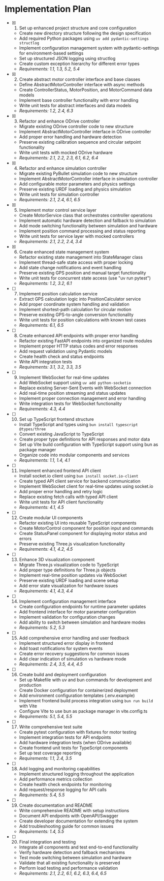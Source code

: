 # Implementation Plan

- [x] 1. Set up enhanced project structure and core configuration
  - Create new directory structure following the design specification
  - Add required Python packages using `uv add pydantic-settings structlog`
  - Implement configuration management system with pydantic-settings for environment-based settings
  - Set up structured JSON logging using structlog
  - Create custom exception hierarchy for different error types
  - _Requirements: 1.1, 1.3, 5.2, 5.4_

- [x] 2. Create abstract motor controller interface and base classes
  - Define AbstractMotorController interface with async methods
  - Create ControllerStatus, MotorPosition, and MotorCommand data models
  - Implement base controller functionality with error handling
  - Write unit tests for abstract interfaces and data models
  - _Requirements: 1.2, 2.4, 6.3_

- [x] 3. Refactor and enhance ODrive controller
  - Migrate existing ODrive controller code to new structure
  - Implement AbstractMotorController interface in ODrive controller
  - Add proper error handling and hardware detection
  - Preserve existing calibration sequence and circular setpoint functionality
  - Write unit tests with mocked ODrive hardware
  - _Requirements: 2.1, 2.2, 2.3, 6.1, 6.2, 6.4_

- [x] 4. Refactor and enhance simulation controller
  - Migrate existing PyBullet simulation code to new structure
  - Implement AbstractMotorController interface in simulation controller
  - Add configurable motor parameters and physics settings
  - Preserve existing URDF loading and physics simulation
  - Write unit tests for simulation controller
  - _Requirements: 2.1, 2.4, 6.1, 6.5_

- [x] 5. Implement motor control service layer
  - Create MotorService class that orchestrates controller operations
  - Implement automatic hardware detection and fallback to simulation
  - Add mode switching functionality between simulation and hardware
  - Implement position command processing and status reporting
  - Write unit tests for service layer with mocked controllers
  - _Requirements: 2.1, 2.2, 2.4, 3.4_

- [x] 6. Create enhanced state management system
  - Refactor existing state management into StateManager class
  - Implement thread-safe state access with proper locking
  - Add state change notifications and event handling
  - Preserve existing GPS position and manual target functionality
  - Write unit tests for concurrent state access (use "uv run pytest")
  - _Requirements: 1.2, 3.2, 6.1_

- [ ] 7. Implement position calculation service
  - Extract GPS calculation logic into PositionCalculator service
  - Add proper coordinate system handling and validation
  - Implement shortest-path calculation for circular motion
  - Preserve existing GPS-to-angle conversion functionality
  - Write unit tests for position calculations with known test cases
  - _Requirements: 6.1, 6.5_

- [ ] 8. Create enhanced API endpoints with proper error handling
  - Refactor existing FastAPI endpoints into organized route modules
  - Implement proper HTTP status codes and error responses
  - Add request validation using Pydantic models
  - Create health check and status endpoints
  - Write API integration tests
  - _Requirements: 3.1, 3.2, 3.3, 3.5_

- [ ] 9. Implement WebSocket for real-time updates
  - Add WebSocket support using `uv add python-socketio`
  - Replace existing Server-Sent Events with WebSocket connection
  - Add real-time position streaming and status updates
  - Implement proper connection management and error handling
  - Write integration tests for WebSocket functionality
  - _Requirements: 4.3, 4.4_

- [ ] 10. Set up TypeScript frontend structure
  - Install TypeScript and types using `bun install typescript @types/three`
  - Convert existing JavaScript to TypeScript
  - Create proper type definitions for API responses and motor data
  - Set up Vite build configuration with TypeScript support using bun as package manager
  - Organize code into modular components and services
  - _Requirements: 1.1, 1.4, 4.1_

- [ ] 11. Implement enhanced frontend API client
  - Install socket.io client using `bun install socket.io-client`
  - Create typed API client service for backend communication
  - Implement WebSocket client for real-time updates using socket.io
  - Add proper error handling and retry logic
  - Replace existing fetch calls with typed API client
  - Write unit tests for API client functionality
  - _Requirements: 4.1, 4.5_

- [ ] 12. Create modular UI components
  - Refactor existing UI into reusable TypeScript components
  - Create MotorControl component for position input and commands
  - Create StatusPanel component for displaying motor status and errors
  - Preserve existing Three.js visualization functionality
  - _Requirements: 4.1, 4.2, 4.5_

- [ ] 13. Enhance 3D visualization component
  - Migrate Three.js visualization code to TypeScript
  - Add proper type definitions for Three.js objects
  - Implement real-time position updates via WebSocket
  - Preserve existing URDF loading and scene setup
  - Add error state visualization for hardware issues
  - _Requirements: 4.1, 4.3, 4.4_

- [ ] 14. Implement configuration management interface
  - Create configuration endpoints for runtime parameter updates
  - Add frontend interface for motor parameter configuration
  - Implement validation for configuration changes
  - Add ability to switch between simulation and hardware modes
  - _Requirements: 5.2, 5.3_

- [ ] 15. Add comprehensive error handling and user feedback
  - Implement structured error display in frontend
  - Add toast notifications for system events
  - Create error recovery suggestions for common issues
  - Add clear indication of simulation vs hardware mode
  - _Requirements: 2.4, 3.5, 4.4, 4.5_

- [ ] 16. Create build and deployment configuration
  - Set up Makefile with uv and bun commands for development and production
  - Create Docker configuration for containerized deployment
  - Add environment configuration templates (.env.example)
  - Implement frontend build process integration using `bun run build` with Vite
  - Configure Vite to use bun as package manager in vite.config.ts
  - _Requirements: 5.1, 5.4, 5.5_

- [ ] 17. Write comprehensive test suite
  - Create pytest configuration with fixtures for motor testing
  - Implement integration tests for API endpoints
  - Add hardware integration tests (when ODrive available)
  - Create frontend unit tests for TypeScript components
  - Set up test coverage reporting
  - _Requirements: 1.1, 2.4, 3.5_

- [ ] 18. Add logging and monitoring capabilities
  - Implement structured logging throughout the application
  - Add performance metrics collection
  - Create health check endpoints for monitoring
  - Add request/response logging for API calls
  - _Requirements: 5.4, 5.5_

- [ ] 19. Create documentation and README
  - Write comprehensive README with setup instructions
  - Document API endpoints with OpenAPI/Swagger
  - Create developer documentation for extending the system
  - Add troubleshooting guide for common issues
  - _Requirements: 1.4, 5.5_

- [ ] 20. Final integration and testing
  - Integrate all components and test end-to-end functionality
  - Verify hardware detection and fallback mechanisms
  - Test mode switching between simulation and hardware
  - Validate that all existing functionality is preserved
  - Perform load testing and performance validation
  - _Requirements: 2.1, 2.2, 6.1, 6.2, 6.3, 6.4, 6.5_